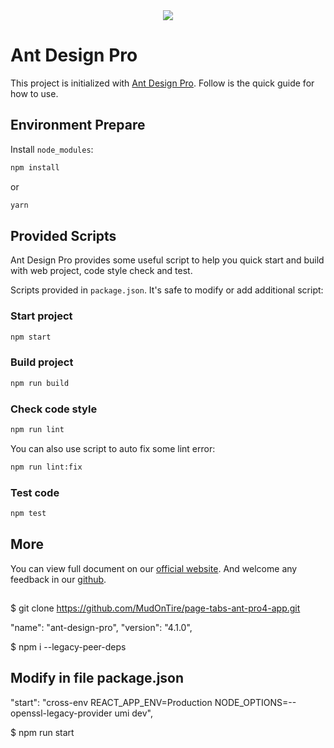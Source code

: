<div align="center">
  <img src="./demo.png">
</div>

# Ant Design Pro

This project is initialized with [Ant Design Pro](https://pro.ant.design). Follow is the quick guide for how to use.

## Environment Prepare

Install `node_modules`:

```bash
npm install
```

or

```bash
yarn
```

## Provided Scripts

Ant Design Pro provides some useful script to help you quick start and build with web project, code style check and test.

Scripts provided in `package.json`. It's safe to modify or add additional script:

### Start project

```bash
npm start
```

### Build project

```bash
npm run build
```

### Check code style

```bash
npm run lint
```

You can also use script to auto fix some lint error:

```bash
npm run lint:fix
```

### Test code

```bash
npm test
```

## More

You can view full document on our [official website](https://pro.ant.design). And welcome any feedback in our [github](https://github.com/ant-design/ant-design-pro).

##

$ git clone https://github.com/MudOnTire/page-tabs-ant-pro4-app.git

"name": "ant-design-pro", "version": "4.1.0",

$ npm i --legacy-peer-deps

## Modify in file package.json

"start": "cross-env REACT_APP_ENV=Production NODE_OPTIONS=--openssl-legacy-provider umi dev",

$ npm run start
